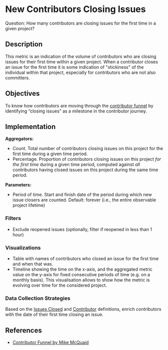 # New Contributors Closing Issues

Question: How many contributors are closing issues for the first time in a given project?

## Description
This metric is an indication of the volume of contributors who are closing issues for their first time within a given project. When a contributor closes an issue for the first time it is some indication of "stickiness" of the individual within that project, especially for contributors who are not also committers.

## Objectives
To know how contributors are moving through the [contributor funnel](https://mikemcquaid.com/2018/08/14/the-open-source-contributor-funnel-why-people-dont-contribute-to-your-open-source-project/) by identifying “closing issues” as a milestone in the contributor journey.

## Implementation

**Aggregators:**
* Count. Total number of contributors closing issues on this project for the first time during a given time period.
* Percentage. Proportion of contributors closing issues on this project *for the first time* during a given time period, computed against *all* contributors having closed issues on this project during the same time period.

**Parameters:**
* Period of time. Start and finish date of the period during which new issue closers are counted. Default: forever (i.e., the entire observable project lifetime)

### Filters
* Exclude reopened issues (optionally, filter if reopened in less than 1 hour)

### Visualizations
* Table with names of contributors who closed an issue for the first time and when that was.
* Timeline showing the time on the x-axis, and the aggregated metric value on the y-axis for fixed consecutive periods of time (e.g. on a monthly basis). This visualisation allows to show how the metric is evolving over time for the considered project.

### Data Collection Strategies
Based on the [Issues Closed](https://github.com/chaoss/wg-evolution/blob/master/metrics/Issues_Closed.md) and [Contributor](https://github.com/chaoss/wg-common/blob/master/focus-areas/who/contributors.md) definitions, enrich contributors with the date of their first time closing an issue.

## References

* [Contributor Funnel by Mike McQuaid](https://mikemcquaid.com/2018/08/14/the-open-source-contributor-funnel-why-people-dont-contribute-to-your-open-source-project/)
